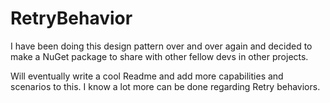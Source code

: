 # RetryBehavior

I have been doing this design pattern over and over again and decided to make a NuGet package to share with other fellow devs in other projects. 

Will eventually write a cool Readme and add more capabilities and scenarios to this. I know a lot more can be done regarding Retry behaviors.
